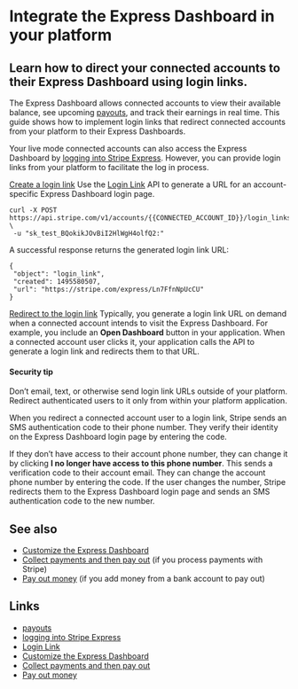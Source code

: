 # Integrate the Express Dashboard in your platform

## Learn how to direct your connected accounts to their Express Dashboard using login links.

The Express Dashboard allows connected accounts to view their available balance,
see upcoming [payouts](https://docs.stripe.com/payouts), and track their
earnings in real time. This guide shows how to implement login links that
redirect connected accounts from your platform to their Express Dashboards.

Your live mode connected accounts can also access the Express Dashboard by
[logging into Stripe
Express](https://docs.stripe.com/connect/express-dashboard#self-serve-access).
However, you can provide login links from your platform to facilitate the log in
process.

[Create a login
link](https://docs.stripe.com/connect/integrate-express-dashboard#create-login-link)
Use the [Login Link](https://docs.stripe.com/api/account/create_login_link) API
to generate a URL for an account-specific Express Dashboard login page.

```
curl -X POST
https://api.stripe.com/v1/accounts/{{CONNECTED_ACCOUNT_ID}}/login_links \
 -u "sk_test_BQokikJOvBiI2HlWgH4olfQ2:"
```

A successful response returns the generated login link URL:

```
{
 "object": "login_link",
 "created": 1495580507,
 "url": "https://stripe.com/express/Ln7FfnNpUcCU"
}
```

[Redirect to the login
link](https://docs.stripe.com/connect/integrate-express-dashboard#redirect-to-login-link)
Typically, you generate a login link URL on demand when a connected account
intends to visit the Express Dashboard. For example, you include an **Open
Dashboard** button in your application. When a connected account user clicks it,
your application calls the API to generate a login link and redirects them to
that URL.

#### Security tip

Don’t email, text, or otherwise send login link URLs outside of your platform.
Redirect authenticated users to it only from within your platform application.

When you redirect a connected account user to a login link, Stripe sends an SMS
authentication code to their phone number. They verify their identity on the
Express Dashboard login page by entering the code.

If they don’t have access to their account phone number, they can change it by
clicking **I no longer have access to this phone number**. This sends a
verification code to their account email. They can change the account phone
number by entering the code. If the user changes the number, Stripe redirects
them to the Express Dashboard login page and sends an SMS authentication code to
the new number.

## See also

- [Customize the Express
Dashboard](https://docs.stripe.com/connect/customize-express-dashboard)
- [Collect payments and then pay
out](https://docs.stripe.com/connect/collect-then-transfer-guide) (if you
process payments with Stripe)
- [Pay out money](https://docs.stripe.com/connect/add-and-pay-out-guide) (if you
add money from a bank account to pay out)

## Links

- [payouts](https://docs.stripe.com/payouts)
- [logging into Stripe
Express](https://docs.stripe.com/connect/express-dashboard#self-serve-access)
- [Login Link](https://docs.stripe.com/api/account/create_login_link)
- [Customize the Express
Dashboard](https://docs.stripe.com/connect/customize-express-dashboard)
- [Collect payments and then pay
out](https://docs.stripe.com/connect/collect-then-transfer-guide)
- [Pay out money](https://docs.stripe.com/connect/add-and-pay-out-guide)